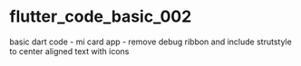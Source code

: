 # flutter_code_basic_002
basic dart code - mi card app - remove debug ribbon and include strutstyle to center aligned text with icons
